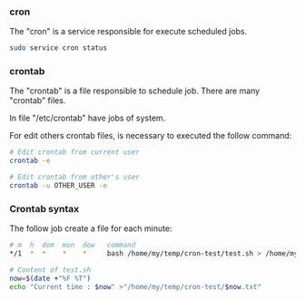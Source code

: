 ### cron

The "cron" is a service responsible for execute scheduled jobs.

```sh
sudo service cron status
```

### crontab

The "crontab" is a file responsible to schedule job. There are many "crontab" files.

In file "/etc/crontab" have jobs of system.

For edit others crontab files, is necessary to executed the follow command:

```sh
# Edit crontab from current user
crontab -e
```

```sh
# Edit crontab from other's user
crontab -u OTHER_USER -e
```

### Crontab syntax

The follow job create a file for each minute:

```sh
# m  h  dom  mon  dow   command
*/1  *  *    *    *     bash /home/my/temp/cron-test/test.sh > /home/my/temp/cron-test/log.txt 2>&1
```

```sh
# Content of test.sh
now=$(date +"%F %T")
echo "Current time : $now" >"/home/my/temp/cron-test/$now.txt"
```
